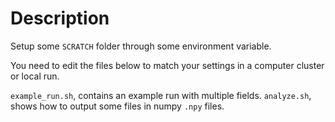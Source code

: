 # Description

Setup some `SCRATCH` folder through some environment variable.

You need to edit the files below to match your settings in a computer cluster or local run.

`example_run.sh`, contains an example run with multiple fields.
`analyze.sh`, shows how to output some files in numpy `.npy` files.